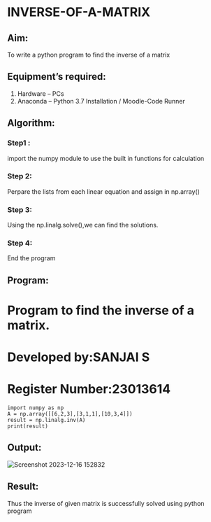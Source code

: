 # INVERSE-OF-A-MATRIX
## Aim:
To write a python program to find the inverse of a matrix
## Equipment’s required:
1. 	Hardware – PCs
2. 	Anaconda – Python 3.7 Installation / Moodle-Code Runner
## Algorithm:
### Step1 : 
import the numpy module to use the built in functions for calculation
### Step 2: 
Perpare the lists from each linear equation and assign in np.array()
### Step 3: 
Using the np.linalg.solve(),we can find the solutions.
### Step 4: 
End the program

## Program:
 # Program to find the inverse of a matrix.
 # Developed by:SANJAI S
 # Register Number:23013614
 ~~~
import numpy as np
A = np.array([[6,2,3],[3,1,1],[10,3,4]])
result = np.linalg.inv(A)
print(result)
~~~

## Output:
![Screenshot 2023-12-16 152832](https://github.com/Sanjaichitra/INVERSE-OF-A-MATRIX/assets/144870518/1e4fc02b-4490-4739-8377-798ebad817de)

## Result:
Thus the inverse of given matrix is successfully solved using python program


